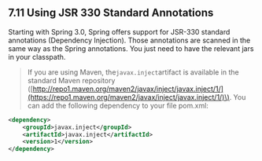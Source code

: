 ## 7.11 Using JSR 330 Standard Annotations

Starting with Spring 3.0, Spring offers support for JSR-330 standard annotations \(Dependency Injection\). Those annotations are scanned in the same way as the Spring annotations. You just need to have the relevant jars in your classpath.

> If you are using Maven, the`javax.inject`artifact is available in the standard Maven repository \([http://repo1.maven.org/maven2/javax/inject/javax.inject/1/](https://repo1.maven.org/maven2/javax/inject/javax.inject/1/)\). You can add the following dependency to your file pom.xml:


```xml
<dependency>
    <groupId>javax.inject</groupId>
    <artifactId>javax.inject</artifactId>
    <version>1</version>
</dependency>
```






